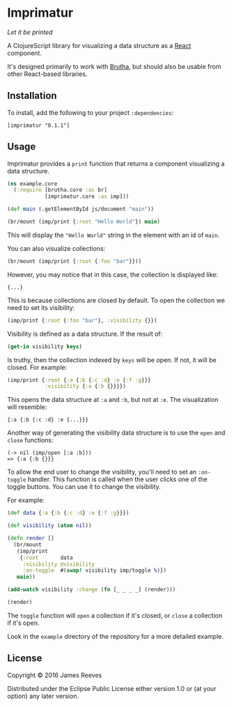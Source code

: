 # Imprimatur

*Let it be printed*

A ClojureScript library for visualizing a data structure as a
[React][] component.

It's designed primarily to work with [Brutha][], but should also be
usable from other React-based libraries.

[react]:  https://facebook.github.io/react/
[brutha]: https://github.com/weavejester/brutha

## Installation

To install, add the following to your project `:dependencies`:

    [imprimatur "0.1.1"]

## Usage

Imprimatur provides a `print` function that returns a component
visualizing a data structure.

```clojure
(ns example.core
  (:require [brutha.core :as br]
            [imprimatur.core :as imp]))

(def main (.getElementById js/document "main"))

(br/mount (imp/print {:root "Hello World"}) main)
```

This will display the `"Hello World"` string in the element with an id
of `main`.

You can also visualize collections:

```clojure
(br/mount (imp/print {:root {:foo "bar"}}))
```

However, you may notice that in this case, the collection is displayed
like:

```
{...}
```

This is because collections are closed by default. To open the
collection we need to set its visibility:


```clojure
(imp/print {:root {:foo "bar"}, :visibility {}})
```

Visibility is defined as a data structure. If the result of:

```clojure
(get-in visibility keys)
```

Is truthy, then the collection indexed by `keys` will be open. If not,
it will be closed. For example:

```clojure
(imp/print {:root {:a {:b {:c :d} :e {:f :g}}}
            :visibility {:a {:b {}}}})
```

This opens the data structure at `:a` and `:b`, but not at `:e`. The
visualization will resemble:

```
{:a {:b {:c :d} :e {...}}}
```

Another way of generating the visibility data structure is to use the
`open` and `close` functions:

```
(-> nil (imp/open [:a :b]))
=> {:a {:b {}}}
```


To allow the end user to change the visibility, you'll need to set an
`:on-toggle` handler. This function is called when the user clicks one
of the toggle buttons. You can use it to change the visibility.

For example:

```clojure
(def data {:a {:b {:c :d} :e {:f :g}}})

(def visibility (atom nil))

(defn render []
  (br/mount
   (imp/print
    {:root       data
     :visibility @visibility
     :on-toggle  #(swap! visibility imp/toggle %)})
   main))

(add-watch visibility :change (fn [_ _ _ _] (render)))

(render)
```

The `toggle` function will `open` a collection if it's closed, or
`close` a collection if it's open.

Look in the `example` directory of the repository for a more detailed
example.

## License

Copyright © 2016 James Reeves

Distributed under the Eclipse Public License either version 1.0 or (at
your option) any later version.
